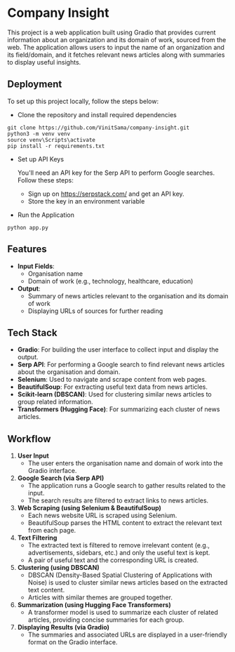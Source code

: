 
# Company Insight

This project is a web application built using Gradio that provides current information about an organization and its domain of work, sourced from the web. The application allows users to input the name of an organization and its field/domain, and it fetches relevant news articles along with summaries to display useful insights.


## Deployment

To set up this project locally, follow the steps below:

- Clone the repository and install required dependencies

```windows
git clone https://github.com/VinitSama/company-insight.git
python3 -m venv venv
source venv\Scripts\activate
pip install -r requirements.txt
```
- Set up API Keys

    You'll need an API key for the Serp API to perform Google searches. Follow these steps:

    - Sign up on https://serpstack.com/ and get an API key.
    - Store the key in an environment variable
- Run the Application
```windows
python app.py
```

## Features

- **Input Fields**:
    - Organisation name
    - Domain of work (e.g., technology, healthcare, education)
- **Output**:
    - Summary of news articles relevant to the organisation and its domain of work
    - Displaying URLs of sources for further reading
## Tech Stack

- **Gradio**: For building the user interface to collect input and display the output.
- **Serp API**: For performing a Google search to find relevant news articles about the organisation and domain.
- **Selenium**: Used to navigate and scrape content from web pages.
- **BeautifulSoup**: For extracting useful text data from news articles.
- **Scikit-learn (DBSCAN)**: Used for clustering similar news articles to group related information.
- **Transformers (Hugging Face)**: For summarizing each cluster of news articles.

## Workflow
1. **User Input**
    - The user enters the organisation name and domain of work into the Gradio interface.
2. **Google Search (via Serp API)**
    - The application runs a Google search to gather results related to the input.
    - The search results are filtered to extract links to news articles.
3. **Web Scraping (using Selenium & BeautifulSoup)**
    - Each news website URL is scraped using Selenium.
    - BeautifulSoup parses the HTML content to extract the relevant text from each page.
4. **Text Filtering**
    - The extracted text is filtered to remove irrelevant content (e.g., advertisements, sidebars, etc.) and only the useful text is kept.
    - A pair of useful text and the corresponding URL is created.
5. **Clustering (using DBSCAN)**
    - DBSCAN (Density-Based Spatial Clustering of Applications with Noise) is used to cluster similar news articles based on the extracted text content.
    - Articles with similar themes are grouped together.
6. **Summarization (using Hugging Face Transformers)**
    - A transformer model is used to summarize each cluster of related articles, providing concise summaries for each group.
7. **Displaying Results (via Gradio)**
    - The summaries and associated URLs are displayed in a user-friendly format on the Gradio interface.
